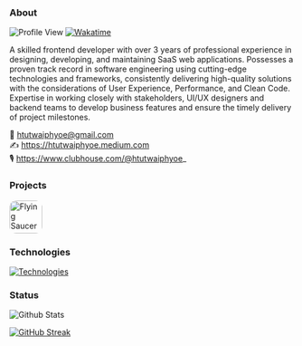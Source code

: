 ### About

![Profile View](https://komarev.com/ghpvc/?username=htutwaiphyoe&color=5A43CB) [![Wakatime](https://wakatime.com/badge/user/89cef132-7873-4db7-8f6d-0d48412d0c33.svg)](https://wakatime.com/@89cef132-7873-4db7-8f6d-0d48412d0c33)

A skilled frontend developer with over 3 years of professional experience in designing, developing, and maintaining SaaS web applications. Possesses a proven track record in software engineering using cutting-edge technologies and frameworks, consistently delivering high-quality solutions with the considerations of User Experience, Performance, and Clean Code. Expertise in working closely with stakeholders, UI/UX designers and backend teams to develop business features and ensure the timely delivery of project milestones.

📧 htutwaiphyoe@gmail.com \
✍️ https://htutwaiphyoe.medium.com \
🎙️ https://www.clubhouse.com/@htutwaiphyoe_


### Projects

[<img src="https://rezeve.zendesk.com/embeddable/avatars/17312822610713" alt="Flying Saucer" width="58" height="58" style="border-radius: 12px" />](https://rezeve.com/)

### Technologies

[![Technologies](https://skillicons.dev/icons?i=html,css,sass,js,ts,tailwind,materialui,react,nextjs,redux,cypress,nodejs,express,mongodb,mysql,firebase,aws,figma&perline=6)](https://skillicons.dev)

### Status

![Github Stats](https://github-readme-stats.vercel.app/api?username=htutwaiphyoe)

[![GitHub Streak](https://github-readme-streak-stats.herokuapp.com/?user=htutwaiphyoe)](https://git.io/streak-stats)
